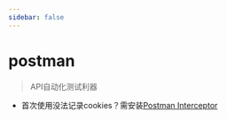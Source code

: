 ```yaml
---
sidebar: false
---
```


# postman

> API自动化测试利器

- 首次使用没法记录cookies？需安装[Postman Interceptor](https://chrome.google.com/webstore/detail/postman-interceptor/aicmkgpgakddgnaphhhpliifpcfhicfo/related)
